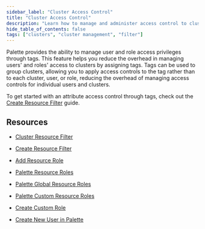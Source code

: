 ```yaml
---
sidebar_label: "Cluster Access Control"
title: "Cluster Access Control"
description: "Learn how to manage and administer access control to clusters through tags."
hide_table_of_contents: false
tags: ["clusters", "cluster management", "filter"]
---
```


Palette provides the ability to manage user and role access privileges through tags. This feature helps you reduce the
overhead in managing users' and roles' access to clusters by assigning tags. Tags can be used to group clusters,
allowing you to apply access controls to the tag rather than to each cluster, user, or role, reducing the overhead of
managing access controls for individual users and clusters.

To get started with an attribute access control through tags, check out the
[Create Resource Filter](create-add-filter.md) guide.

## Resources

- [Cluster Resource Filter](create-add-filter.md)
- [Create Resource Filter](create-add-filter.md#create-resource-filter)

- [Add Resource Role](create-add-filter.md#add-resource-role)

- [Palette Resource Roles](../../../user-management/palette-rbac/resource-scope-roles-permissions.md)

- [Palette Global Resource Roles](../../../user-management/palette-rbac/resource-scope-roles-permissions.md#palette-global-resource-roles)

- [Palette Custom Resource Roles](../../../user-management/palette-rbac/resource-scope-roles-permissions.md#palette-custom-resource-roles)

- [Create Custom Role](../../../user-management/new-user.md#create-custom-role)

- [Create New User in Palette](../../../user-management/new-user.md#create-a-new-user)
